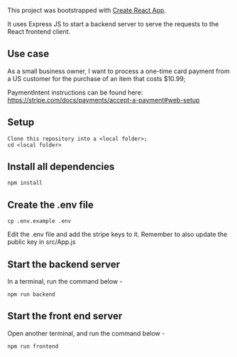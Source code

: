This project was bootstrapped with [Create React App](https://github.com/facebook/create-react-app).

It uses Express JS to start a backend server to serve the requests to the React frontend client.

## Use case
As a small business owner, I want to process a one-time card payment from a US customer for the purchase of an item that costs $10.99; 

PaymentIntent instructions can be found here: https://stripe.com/docs/payments/accept-a-payment#web-setup

## Setup

```
Clone this repository into a <local folder>;
cd <local folder>
```

## Install all dependencies

```
npm install
```

## Create the .env file

```
cp .env.example .env
```
Edit the .env file and add the stripe keys to it. Remember to also update the public key in src/App.js


## Start the backend server
In a terminal, run the command below - 
```
npm run backend 
```

## Start the front end server
Open another terminal, and run the command below - 

```
npm run frontend
```
